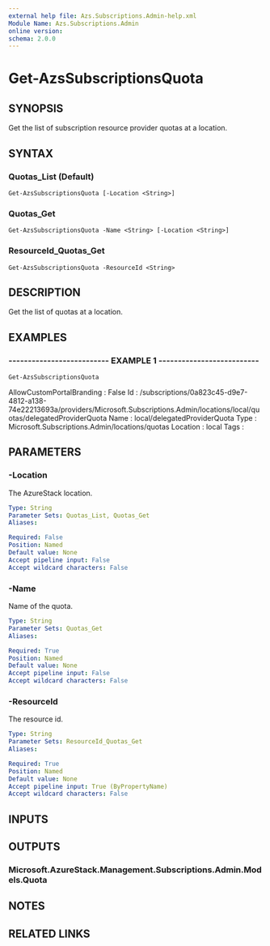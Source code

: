 ```yaml
---
external help file: Azs.Subscriptions.Admin-help.xml
Module Name: Azs.Subscriptions.Admin
online version: 
schema: 2.0.0
---
```


# Get-AzsSubscriptionsQuota

## SYNOPSIS
Get the list of subscription resource provider quotas at a location.

## SYNTAX

### Quotas_List (Default)
```
Get-AzsSubscriptionsQuota [-Location <String>]
```

### Quotas_Get
```
Get-AzsSubscriptionsQuota -Name <String> [-Location <String>]
```

### ResourceId_Quotas_Get
```
Get-AzsSubscriptionsQuota -ResourceId <String>
```

## DESCRIPTION
Get the list of quotas at a location.

## EXAMPLES

### -------------------------- EXAMPLE 1 --------------------------
```
Get-AzsSubscriptionsQuota
```

AllowCustomPortalBranding : False
Id                        : /subscriptions/0a823c45-d9e7-4812-a138-74e22213693a/providers/Microsoft.Subscriptions.Admin/locations/local/quotas/delegatedProviderQuota
Name                      : local/delegatedProviderQuota
Type                      : Microsoft.Subscriptions.Admin/locations/quotas
Location                  : local
Tags                      :

## PARAMETERS

### -Location
The AzureStack location.

```yaml
Type: String
Parameter Sets: Quotas_List, Quotas_Get
Aliases: 

Required: False
Position: Named
Default value: None
Accept pipeline input: False
Accept wildcard characters: False
```

### -Name
Name of the quota.

```yaml
Type: String
Parameter Sets: Quotas_Get
Aliases: 

Required: True
Position: Named
Default value: None
Accept pipeline input: False
Accept wildcard characters: False
```

### -ResourceId
The resource id.

```yaml
Type: String
Parameter Sets: ResourceId_Quotas_Get
Aliases: 

Required: True
Position: Named
Default value: None
Accept pipeline input: True (ByPropertyName)
Accept wildcard characters: False
```

## INPUTS

## OUTPUTS

### Microsoft.AzureStack.Management.Subscriptions.Admin.Models.Quota

## NOTES

## RELATED LINKS

